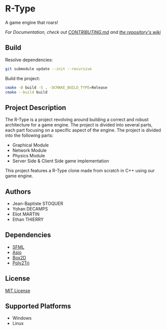# R-Type

A game engine that roars!

*For Documentation, check out [CONTRIBUTING.md](CONTRIBUTING.md) and [the repository's wiki](https://github.com/IchiiDev/r-type/wiki)*

## Build

Resolve dependencies:
```bash
git submodule update --init --recursive
```

Build the project:
```bash
cmake -B build -S . -DCMAKE_BUILD_TYPE=Release
cmake --build build
```

## Project Description

The R-Type is a project revolving around building a correct and robust architecture for a game engine. The project is divided into several parts, each part focusing on a specific aspect of the engine. The project is divided into the following parts:
- Graphical Module
- Network Module
- Physics Module
- Server Side & Client Side game implementation

This project features a R-Type clone made from scratch in C++ using our game engine.

## Authors
- Jean-Baptiste STOQUER
- Yohan DECAMPS
- Eliot MARTIN
- Ethan THIERRY

## Dependencies

- [SFML](https://www.sfml-dev.org/)
- [Asio](https://github.com/chriskohlhoff/asio)
- [Box2D](https://github.com/erincatto/box2d)
- [Poly2Tri](https://github.com/jhasse/poly2tri)

## License
[MIT License](LICENSE)

## Supported Platforms
- Windows
- Linux


